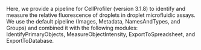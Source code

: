 Here, we provide a pipeline for CellProfiler (version 3.1.8) to identify and measure the relative fluorescence of droplets in droplet microfluidic assays. We use the default pipeline (Images, Metadata, NamesAndTypes, and Groups) and combined it with the following modules: IdentifyPrimaryObjects, MeasureObjectIntensity, ExportToSpreadsheet, and ExportToDatabase. 
